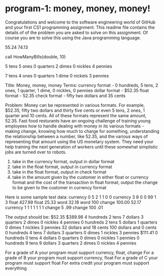 # program-1: money, money, money!
Congratulations and welcome to the software engineering world of GitHub and your first CS1 programming assignment. This readme file contains the details of of the problem you are asked to solve on this assignment. Of course you are to solve this using the Java programming language. 

55.24 74.13

call HowManyBills(double, 10)

5 tens
5 ones
0 quarters
2 dimes
0 nickles
4 pennies

7 tens
4 ones
0 quarters
1 dime
0 nickels
3 pennies

Title: Money, money, money
Terms: currency format - 0 hundreds, 5 tens, 2 ones, 1 quarter, 1 dime, 0 nickles, 0 pennies
  dollar format - $52.35
  float format - 52.35
  check format - fifty two dollars and 35 cents
  
Problem: Money can be represented in various formats. For example, $52.35, fifty two dollars and thirty five cents or even 5 tens, 2 ones, 1 quarter and 10 cents. All of these formats represent the same amount, 52.35. Fast food resturants have an ongoing challenge of training young employees how to handle dealing with money in its various formats - making change, knowing how much to charge for something, understanding the relationship between a number, like 52.35, and the various ways of representing that amount using the US monetary system. They need your help training the next generation of workers until these somewhat simplistic jobs are turned over to robots. 

1. take in the currency format, output in dollar format
2. take in the float format, output in currency format
3. take in the float format, output in check format
4. take in the amount given by the customer in either float or currency format and the cost of the transaction in float format, output the change to be given to the customer in currency format

Here is some sample test data:
currency 0 5 2 1 1 0 0
currency 3 8 0 0 99 1 3
float 427.99
float 25.33
word 32.18
word 100
change 100.00 52.17
currency 1 1 1 1 1 1 1
change 5 .99
change 100 .01

The output should be:
$52.35
$389.98
4 hundreds 2 tens 7 dollars 3 quarters 2 dimes 0 nickles 4 pennies
0 hundreds 2 tens 5 dollars 1 quarters 0 dimes 1 nickles 3 pennies
32 dollars and 18 cents
100 dollars and 0 cents
0 hundreds 4 tens 7 dollars 3 quarters 0 dimes 1 nickles 3 pennies
$111.41
0 hundreds 0 tens 4 dollars 0 quarters 0 dimes 0 nickles 1 pennies
0 hundreds 9 tens 9 dollars 3 quarters 2 dimes 0 nickles 4 pennies

For a grade of A your program must support currency, float, change
For a grade of B your program must support currency, float
For a grade of C your program must support float
For extra credit your program must support everything


